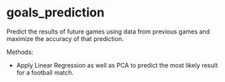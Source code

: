 # goals_prediction
Predict the results of future games using data from previous games and maximize the accuracy of that prediction.  

Methods:  
  * Apply Linear Regression as well as PCA to predict the most likely result for a football match. 
 
